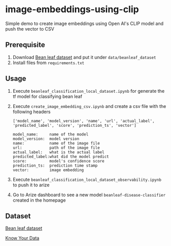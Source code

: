 # image-embeddings-using-clip
Simple demo to create image embeddings using Open AI's CLIP model and push the vector to CSV 


## Prerequisite
1. Download [Bean leaf dataset](https://www.kaggle.com/datasets/prakharrastogi534/bean-leaf-dataset) and put it under `data/beanleaf_dataset`
2. Install files from `requirements.txt`

## Usage
1. Execute `beanleaf_classification_local_dataset.ipynb` for generate the tf model for classifying bean leaf

2. Execute `create_image_embedding_csv.ipynb` and create a csv file with the following headers
    ```
    ['model_name', 'model_version', 'name', 'url', 'actual_label', 'predicted_label', 'score', 'prediction_ts', 'vector']
    ```

    ```
    model_name:     name of the model
    model_version:  model version
    name:           name of the image file
    url:            path of the image file
    actual_label:   what is the actual label
    predicted_label:what did the model predict
    score:          model's confidence score
    prediction_ts:  prediction time stamp
    vector:         image embedding
    ```

3. Execute `beanleaf_classification_local_dataset_observability.ipynb` to push it to arize

4. Go to Arize dashboard to see a new model `beanleaf-disease-classifier` created in the homepage

## Dataset
[Bean leaf dataset](https://www.kaggle.com/datasets/prakharrastogi534/bean-leaf-dataset)

[Know Your Data](https://knowyourdata-tfds.withgoogle.com/#tab=STATS&dataset=beans)